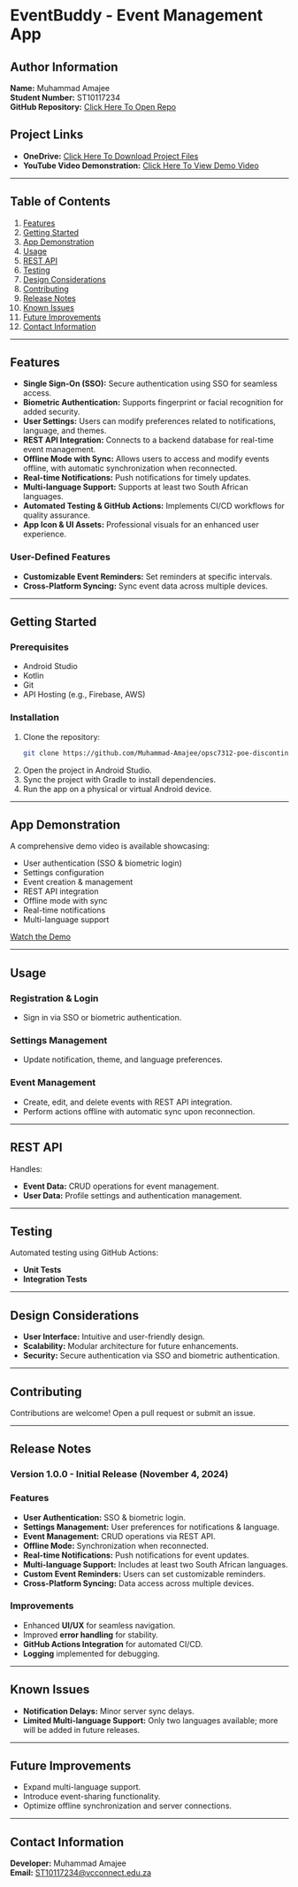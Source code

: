 # EventBuddy - Event Management App

## Author Information
**Name:** Muhammad Amajee  
**Student Number:** ST10117234  
**GitHub Repository:** [Click Here To Open Repo](https://github.com/Muhammad-Amajee/opsc7312-poe-discontinuation-assessment-Muhammad-Amajee)

## Project Links
- **OneDrive:** [Click Here To Download Project Files](https://onedrive.live.com/?cid=6E2099341517F389&id=6E2099341517F389%21sea0e69d1e12547fcaf6e917bf6dfd447&parId=root&o=OneUp)
- **YouTube Video Demonstration:** [Click Here To View Demo Video](https://youtu.be/61CBP3WYmlQ)

---

## Table of Contents
1. [Features](#features)
2. [Getting Started](#getting-started)
3. [App Demonstration](#app-demonstration)
4. [Usage](#usage)
5. [REST API](#rest-api)
6. [Testing](#testing)
7. [Design Considerations](#design-considerations)
8. [Contributing](#contributing)
9. [Release Notes](#release-notes)
10. [Known Issues](#known-issues)
11. [Future Improvements](#future-improvements)
12. [Contact Information](#contact-information)

---

## Features
- **Single Sign-On (SSO):** Secure authentication using SSO for seamless access.
- **Biometric Authentication:** Supports fingerprint or facial recognition for added security.
- **User Settings:** Users can modify preferences related to notifications, language, and themes.
- **REST API Integration:** Connects to a backend database for real-time event management.
- **Offline Mode with Sync:** Allows users to access and modify events offline, with automatic synchronization when reconnected.
- **Real-time Notifications:** Push notifications for timely updates.
- **Multi-language Support:** Supports at least two South African languages.
- **Automated Testing & GitHub Actions:** Implements CI/CD workflows for quality assurance.
- **App Icon & UI Assets:** Professional visuals for an enhanced user experience.

### User-Defined Features
- **Customizable Event Reminders:** Set reminders at specific intervals.
- **Cross-Platform Syncing:** Sync event data across multiple devices.

---

## Getting Started

### Prerequisites
- Android Studio
- Kotlin
- Git
- API Hosting (e.g., Firebase, AWS)

### Installation
1. Clone the repository:
   ```sh
   git clone https://github.com/Muhammad-Amajee/opsc7312-poe-discontinuation-assessment-Muhammad-Amajee.git
   ```
2. Open the project in Android Studio.
3. Sync the project with Gradle to install dependencies.
4. Run the app on a physical or virtual Android device.

---

## App Demonstration
A comprehensive demo video is available showcasing:
- User authentication (SSO & biometric login)
- Settings configuration
- Event creation & management
- REST API integration
- Offline mode with sync
- Real-time notifications
- Multi-language support

[Watch the Demo](https://youtu.be/61CBP3WYmlQ)

---

## Usage
### Registration & Login
- Sign in via SSO or biometric authentication.

### Settings Management
- Update notification, theme, and language preferences.

### Event Management
- Create, edit, and delete events with REST API integration.
- Perform actions offline with automatic sync upon reconnection.

---

## REST API
Handles:
- **Event Data:** CRUD operations for event management.
- **User Data:** Profile settings and authentication management.

---

## Testing
Automated testing using GitHub Actions:
- **Unit Tests**
- **Integration Tests**

---

## Design Considerations
- **User Interface:** Intuitive and user-friendly design.
- **Scalability:** Modular architecture for future enhancements.
- **Security:** Secure authentication via SSO and biometric authentication.

---

## Contributing
Contributions are welcome! Open a pull request or submit an issue.

---

## Release Notes

### Version 1.0.0 - Initial Release (November 4, 2024)

### Features
- **User Authentication:** SSO & biometric login.
- **Settings Management:** User preferences for notifications & language.
- **Event Management:** CRUD operations via REST API.
- **Offline Mode:** Synchronization when reconnected.
- **Real-time Notifications:** Push notifications for event updates.
- **Multi-language Support:** Includes at least two South African languages.
- **Custom Event Reminders:** Users can set customizable reminders.
- **Cross-Platform Syncing:** Data access across multiple devices.

### Improvements
- Enhanced **UI/UX** for seamless navigation.
- Improved **error handling** for stability.
- **GitHub Actions Integration** for automated CI/CD.
- **Logging** implemented for debugging.

---

## Known Issues
- **Notification Delays:** Minor server sync delays.
- **Limited Multi-language Support:** Only two languages available; more will be added in future releases.

---

## Future Improvements
- Expand multi-language support.
- Introduce event-sharing functionality.
- Optimize offline synchronization and server connections.

---

## Contact Information
**Developer:** Muhammad Amajee  
**Email:** ST10117234@vcconnect.edu.za

